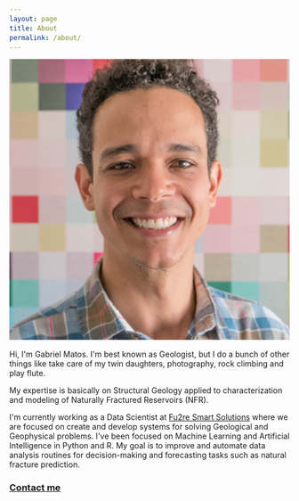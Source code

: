 ```yaml
---
layout: page
title: About
permalink: /about/
---
```


![Profile picture](/images/profile.jpg)

Hi, I'm Gabriel Matos. I'm best known as Geologist, but I do a bunch of other things like take care of my twin daughters, photography, rock climbing and play flute.

My expertise is basically on Structural Geology applied to characterization and modeling of Naturally Fractured Reservoirs (NFR).

I'm currently working as a Data Scientist at [Fu2re Smart Solutions](https://www.fu2re.com.br/) where we are focused on create and develop systems for solving Geological and Geophysical problems. I've been focused on Machine Learning and Artificial Intelligence in Python and R. My goal is to improve and automate data analysis routines for decision-making and forecasting tasks such as natural fracture prediction.  

### [Contact me](mailto:gcmatos@gmail.com)
